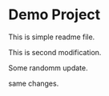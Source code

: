 # Demo Project
This is simple readme file.

This is second modification.

Some randomm update.

same changes.